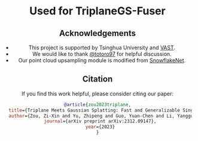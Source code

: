 <div align="center">

# Used for TriplaneGS-Fuser


## Acknowledgements
- This project is supported by Tsinghua University and [VAST](https://www.tripo3d.ai/).
- We would like to thank [@totoro97](https://github.com/totoro97) for helpful discussion.
- Our point cloud upsampling module is modified from [SnowflakeNet](https://github.com/AllenXiangX/SnowflakeNet).

## Citation

If you find this work helpful, please consider citing our paper:
```bibtex
@article{zou2023triplane,
  title={Triplane Meets Gaussian Splatting: Fast and Generalizable Single-View 3D Reconstruction with Transformers},
  author={Zou, Zi-Xin and Yu, Zhipeng and Guo, Yuan-Chen and Li, Yangguang and Liang, Ding and Cao, Yan-Pei and Zhang, Song-Hai},
  journal={arXiv preprint arXiv:2312.09147},
  year={2023}
}
```
